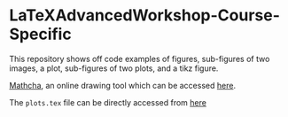 # LaTeXAdvancedWorkshop-Course-Specific

This repository shows off code examples of figures, sub-figures of two images, a plot, sub-figures of two plots, and a tikz figure.

[Mathcha](https://www.mathcha.io/), an online drawing tool which can be accessed [here](https://www.mathcha.io/).

The `plots.tex` file can be directly accessed from [here](https://github.com/humdrumcomet/LaTeXAdvancedWorkshop-Course-Specific/blob/main/Plots/plots.tex)

